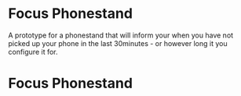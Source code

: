 # Focus Phonestand

A prototype for a phonestand that will inform your when you have not picked up your phone in the last 30minutes - or however long it you configure it for.

# Focus Phonestand

